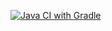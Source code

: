 [![Java CI with Gradle](https://github.com/Levashov-Andrei/internet_bank/actions/workflows/.appveyor.yml/badge.svg?branch=master)](https://github.com/Levashov-Andrei/internet_bank/actions/workflows/.appveyor.yml)
